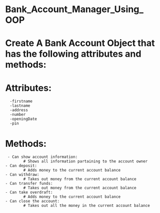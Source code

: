 # Bank_Account_Manager_Using_ OOP

# Create A Bank Account Object that has the following attributes and methods:

# Attributes: 
      -firstname
      -lastname
      -address
      -number
      -openingDate
      -pin

# Methods:
     - Can show account information:
            # Shows all information partaining to the account owner
    - Can deposit:
            # Adds money to the current account balance
    - Can withdraw:
            # Takes out money from the current account balance
    - Can transfer funds:
            # Takes out money from the current account balance
    - Can take overdraft:
            # Adds money to the current account balance
    - Can close the account:
            # Takes out all the money in the current account balance
